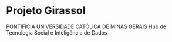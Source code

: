 # Projeto Girassol
PONTIFÍCIA UNIVERSIDADE CATÓLICA DE MINAS GERAIS
Hub de Tecnologia Social e Inteligência de Dados
